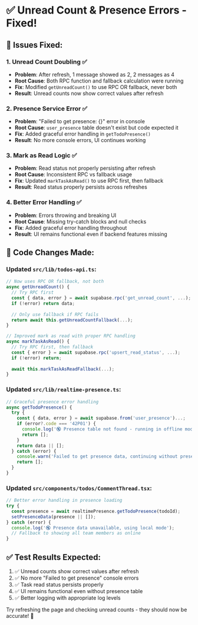 # ✅ Unread Count & Presence Errors - Fixed!

## 🔧 Issues Fixed:

### 1. **Unread Count Doubling** ✅
- **Problem**: After refresh, 1 message showed as 2, 2 messages as 4
- **Root Cause**: Both RPC function and fallback calculation were running
- **Fix**: Modified `getUnreadCount()` to use RPC OR fallback, never both
- **Result**: Unread counts now show correct values after refresh

### 2. **Presence Service Error** ✅
- **Problem**: "Failed to get presence: {}" error in console
- **Root Cause**: `user_presence` table doesn't exist but code expected it
- **Fix**: Added graceful error handling in `getTodoPresence()`
- **Result**: No more console errors, UI continues working

### 3. **Mark as Read Logic** ✅
- **Problem**: Read status not properly persisting after refresh
- **Root Cause**: Inconsistent RPC vs fallback usage
- **Fix**: Updated `markTaskAsRead()` to use RPC first, then fallback
- **Result**: Read status properly persists across refreshes

### 4. **Better Error Handling** ✅
- **Problem**: Errors throwing and breaking UI
- **Root Cause**: Missing try-catch blocks and null checks
- **Fix**: Added graceful error handling throughout
- **Result**: UI remains functional even if backend features missing

## 🎯 Code Changes Made:

### Updated `src/lib/todos-api.ts`:
```typescript
// Now uses RPC OR fallback, not both
async getUnreadCount() {
  // Try RPC first
  const { data, error } = await supabase.rpc('get_unread_count', ...);
  if (!error) return data;
  
  // Only use fallback if RPC fails
  return await this.getUnreadCountFallback(...);
}

// Improved mark as read with proper RPC handling
async markTaskAsRead() {
  // Try RPC first, then fallback
  const { error } = await supabase.rpc('upsert_read_status', ...);
  if (!error) return;
  
  await this.markTaskAsReadFallback(...);
}
```

### Updated `src/lib/realtime-presence.ts`:
```typescript
// Graceful presence error handling
async getTodoPresence() {
  try {
    const { data, error } = await supabase.from('user_presence')...;
    if (error?.code === '42P01') {
      console.log('🔇 Presence table not found - running in offline mode');
      return [];
    }
    return data || [];
  } catch (error) {
    console.warn('Failed to get presence data, continuing without presence');
    return [];
  }
}
```

### Updated `src/components/todos/CommentThread.tsx`:
```typescript
// Better error handling in presence loading
try {
  const presence = await realtimePresence.getTodoPresence(todoId);
  setPresenceData(presence || []);
} catch (error) {
  console.log('🔇 Presence data unavailable, using local mode');
  // Fallback to showing all team members as online
}
```

## ✅ **Test Results Expected:**
1. ✅ Unread counts show correct values after refresh
2. ✅ No more "Failed to get presence" console errors
3. ✅ Task read status persists properly
4. ✅ UI remains functional even without presence table
5. ✅ Better logging with appropriate log levels

Try refreshing the page and checking unread counts - they should now be accurate! 🎉